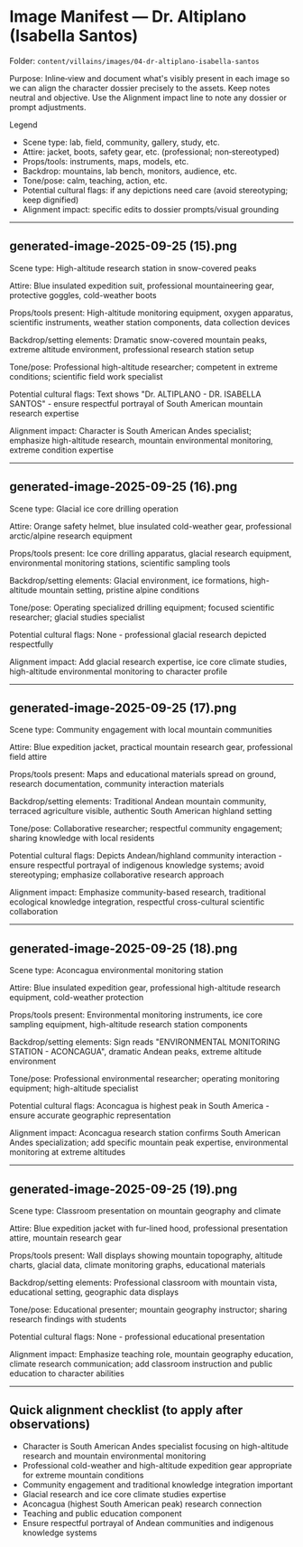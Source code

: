 # Image Manifest — Dr. Altiplano (Isabella Santos)

Folder: `content/villains/images/04-dr-altiplano-isabella-santos`

Purpose: Inline‑view and document what's visibly present in each image so we can align the character dossier precisely to the assets. Keep notes neutral and objective. Use the Alignment impact line to note any dossier or prompt adjustments.

Legend
- Scene type: lab, field, community, gallery, study, etc.
- Attire: jacket, boots, safety gear, etc. (professional; non‑stereotyped)
- Props/tools: instruments, maps, models, etc.
- Backdrop: mountains, lab bench, monitors, audience, etc.
- Tone/pose: calm, teaching, action, etc.
- Potential cultural flags: if any depictions need care (avoid stereotyping; keep dignified)
- Alignment impact: specific edits to dossier prompts/visual grounding

---

## generated-image-2025-09-25 (15).png

Scene type: High-altitude research station in snow-covered peaks

Attire: Blue insulated expedition suit, professional mountaineering gear, protective goggles, cold-weather boots

Props/tools present: High-altitude monitoring equipment, oxygen apparatus, scientific instruments, weather station components, data collection devices

Backdrop/setting elements: Dramatic snow-covered mountain peaks, extreme altitude environment, professional research station setup

Tone/pose: Professional high-altitude researcher; competent in extreme conditions; scientific field work specialist

Potential cultural flags: Text shows "Dr. ALTIPLANO - DR. ISABELLA SANTOS" - ensure respectful portrayal of South American mountain research expertise

Alignment impact: Character is South American Andes specialist; emphasize high-altitude research, mountain environmental monitoring, extreme condition expertise

---

## generated-image-2025-09-25 (16).png

Scene type: Glacial ice core drilling operation

Attire: Orange safety helmet, blue insulated cold-weather gear, professional arctic/alpine research equipment

Props/tools present: Ice core drilling apparatus, glacial research equipment, environmental monitoring stations, scientific sampling tools

Backdrop/setting elements: Glacial environment, ice formations, high-altitude mountain setting, pristine alpine conditions

Tone/pose: Operating specialized drilling equipment; focused scientific researcher; glacial studies specialist

Potential cultural flags: None - professional glacial research depicted respectfully

Alignment impact: Add glacial research expertise, ice core climate studies, high-altitude environmental monitoring to character profile

---

## generated-image-2025-09-25 (17).png

Scene type: Community engagement with local mountain communities

Attire: Blue expedition jacket, practical mountain research gear, professional field attire

Props/tools present: Maps and educational materials spread on ground, research documentation, community interaction materials

Backdrop/setting elements: Traditional Andean mountain community, terraced agriculture visible, authentic South American highland setting

Tone/pose: Collaborative researcher; respectful community engagement; sharing knowledge with local residents

Potential cultural flags: Depicts Andean/highland community interaction - ensure respectful portrayal of indigenous knowledge systems; avoid stereotyping; emphasize collaborative research approach

Alignment impact: Emphasize community-based research, traditional ecological knowledge integration, respectful cross-cultural scientific collaboration

---

## generated-image-2025-09-25 (18).png

Scene type: Aconcagua environmental monitoring station

Attire: Blue insulated expedition gear, professional high-altitude research equipment, cold-weather protection

Props/tools present: Environmental monitoring instruments, ice core sampling equipment, high-altitude research station components

Backdrop/setting elements: Sign reads "ENVIRONMENTAL MONITORING STATION - ACONCAGUA", dramatic Andean peaks, extreme altitude environment

Tone/pose: Professional environmental researcher; operating monitoring equipment; high-altitude specialist

Potential cultural flags: Aconcagua is highest peak in South America - ensure accurate geographic representation

Alignment impact: Aconcagua research station confirms South American Andes specialization; add specific mountain peak expertise, environmental monitoring at extreme altitudes

---

## generated-image-2025-09-25 (19).png

Scene type: Classroom presentation on mountain geography and climate

Attire: Blue expedition jacket with fur-lined hood, professional presentation attire, mountain research gear

Props/tools present: Wall displays showing mountain topography, altitude charts, glacial data, climate monitoring graphs, educational materials

Backdrop/setting elements: Professional classroom with mountain vista, educational setting, geographic data displays

Tone/pose: Educational presenter; mountain geography instructor; sharing research findings with students

Potential cultural flags: None - professional educational presentation

Alignment impact: Emphasize teaching role, mountain geography education, climate research communication; add classroom instruction and public education to character abilities

---

## Quick alignment checklist (to apply after observations)
- Character is South American Andes specialist focusing on high-altitude research and mountain environmental monitoring
- Professional cold-weather and high-altitude expedition gear appropriate for extreme mountain conditions
- Community engagement and traditional knowledge integration important
- Glacial research and ice core climate studies expertise
- Aconcagua (highest South American peak) research connection
- Teaching and public education component
- Ensure respectful portrayal of Andean communities and indigenous knowledge systems